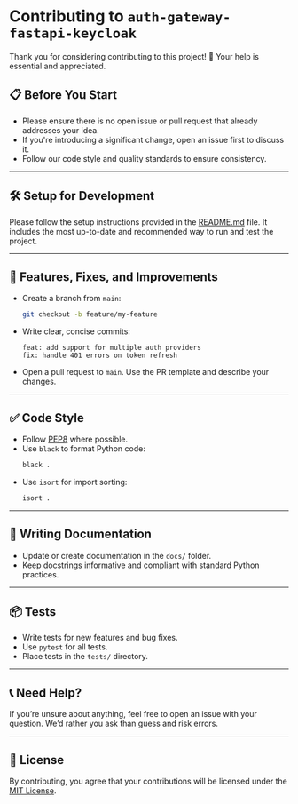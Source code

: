 # Contributing to `auth-gateway-fastapi-keycloak`

Thank you for considering contributing to this project! 🎉 Your help is essential and appreciated.

## 📋 Before You Start

- Please ensure there is no open issue or pull request that already addresses your idea.
- If you're introducing a significant change, open an issue first to discuss it.
- Follow our code style and quality standards to ensure consistency.

---

## 🛠️ Setup for Development

Please follow the setup instructions provided in the [README.md](./README.md) file. It includes the most up-to-date and recommended way to run and test the project.

---

## 🚀 Features, Fixes, and Improvements

- Create a branch from `main`:
  ```bash
  git checkout -b feature/my-feature
  ```

- Write clear, concise commits:
  ```
  feat: add support for multiple auth providers
  fix: handle 401 errors on token refresh
  ```

- Open a pull request to `main`. Use the PR template and describe your changes.

---

## ✅ Code Style

- Follow [PEP8](https://peps.python.org/pep-0008/) where possible.
- Use `black` to format Python code:
  ```bash
  black .
  ```
- Use `isort` for import sorting:
  ```bash
  isort .
  ```

---

## 📄 Writing Documentation

- Update or create documentation in the `docs/` folder.
- Keep docstrings informative and compliant with standard Python practices.

---

## 📦 Tests

- Write tests for new features and bug fixes.
- Use `pytest` for all tests.
- Place tests in the `tests/` directory.

---

## 📞 Need Help?

If you’re unsure about anything, feel free to open an issue with your question. We’d rather you ask than guess and risk errors.

---

## 🧾 License

By contributing, you agree that your contributions will be licensed under the [MIT License](LICENSE).
